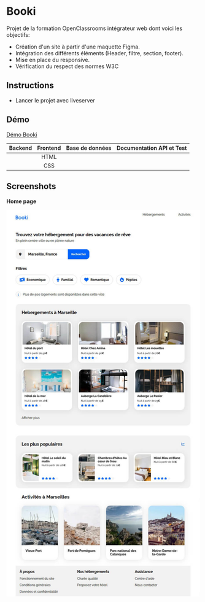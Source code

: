 # Booki

Projet de la formation OpenClassrooms intégrateur web dont voici les objectifs:

- Création d'un site à partir d'une maquette Figma.
- Intégration des différents éléments (Header, filtre, section, footer).
- Mise en place du responsive.
- Vérification du respect des normes W3C

## Instructions

- Lancer le projet avec liveserver

## Démo

[Démo Booki](https://yelhie.github.io/Booki/)


|  Backend   | Frontend | Base de données | Documentation API et Test |
|:----------:|:--------:|:---------------:|:-------------------------:|
|  |    HTML   |                 |                   |
|  |    CSS  |               |                     |

## Screenshots

**Home page**

![Booki home page](https://github.com/Yelhie/Booki/blob/master/screenshot/booki_23170251.jpg)
